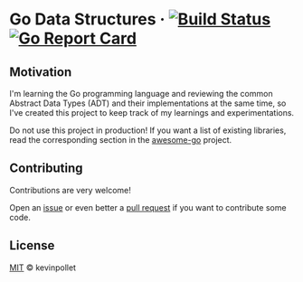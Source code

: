 # Go Data Structures &middot; [![Build Status](https://dev.azure.com/kevinpollet/go-datastructures/_apis/build/status/kevinpollet.go-datastructures?branchName=master)](https://dev.azure.com/kevinpollet/go-datastructures/_build/latest?definitionId=7&branchName=master) [![Go Report Card](https://goreportcard.com/badge/github.com/kevinpollet/go-datastructures)](https://goreportcard.com/report/github.com/kevinpollet/go-datastructures)

## Motivation

I'm learning the Go programming language and reviewing the common Abstract Data Types (ADT) and their implementations at the same time, so I've created this project to keep track of my learnings and experimentations.

Do not use this project in production! If you want a list of existing libraries, read the corresponding section in the [awesome-go](https://github.com/avelino/awesome-go#data-structures) project.

## Contributing

Contributions are very welcome!

Open an [issue](https://github.com/kevinpollet/go-datastructures/issues/new) or even better a [pull request](https://github.com/kevinpollet/go-datastructures/pulls) if you want to contribute some code.

## License

[MIT](./LICENSE.md) © kevinpollet
